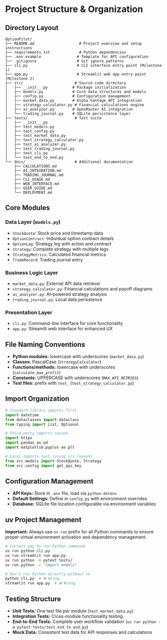 # Project Structure & Organization

## Directory Layout

```
OptionPilot/
├── README.md                    # Project overview and setup instructions
├── requirements.txt             # Python dependencies
├── .env.example                # Template for API configuration
├── .gitignore                  # Git ignore patterns
├── cli.py                      # CLI interface entry point (Milestone 1)
├── app.py                      # Streamlit web app entry point (Milestone 2)
├── src/                       # Source code directory
│   ├── __init__.py           # Package initialization
│   ├── models.py             # Core data structures and models
│   ├── config.py             # Configuration management
│   ├── market_data.py        # Alpha Vantage API integration
│   ├── strategy_calculator.py # Financial calculations engine
│   ├── ai_analyzer.py        # OpenRouter AI integration
│   └── trading_journal.py    # SQLite persistence layer
├── tests/                     # Test suite
│   ├── __init__.py
│   ├── test_models.py
│   ├── test_config.py
│   ├── test_market_data.py
│   ├── test_strategy_calculator.py
│   ├── test_ai_analyzer.py
│   ├── test_trading_journal.py
│   ├── test_cli.py
│   └── test_end_to_end.py
└── docs/                      # Additional documentation
    ├── CALCULATIONS.md
    ├── AI_INTEGRATION.md
    ├── TRADING_JOURNAL.md
    ├── CLI_USAGE.md
    ├── WEB_INTERFACE.md
    ├── USER_GUIDE.md
    └── DEPLOYMENT.md
```

## Core Modules

### Data Layer (`models.py`)
- `StockQuote`: Stock price and timestamp data
- `OptionContract`: Individual option contract details
- `OptionLeg`: Strategy leg with action and contract
- `Strategy`: Complete strategy with multiple legs
- `StrategyMetrics`: Calculated financial metrics
- `TradeRecord`: Trading journal entry

### Business Logic Layer
- `market_data.py`: External API data retrieval
- `strategy_calculator.py`: Financial calculations and payoff diagrams
- `ai_analyzer.py`: AI-powered strategy analysis
- `trading_journal.py`: Local data persistence

### Presentation Layer
- `cli.py`: Command-line interface for core functionality
- `app.py`: Streamlit web interface for enhanced UX

## File Naming Conventions

- **Python modules:** lowercase with underscores (`market_data.py`)
- **Classes:** PascalCase (`StrategyCalculator`)
- **Functions/methods:** lowercase with underscores (`calculate_max_profit`)
- **Constants:** UPPERCASE with underscores (`MAX_API_RETRIES`)
- **Test files:** prefix with `test_` (`test_strategy_calculator.py`)

## Import Organization

```python
# Standard library imports first
import datetime
from dataclasses import dataclass
from typing import List, Optional

# Third-party imports second
import httpx
import pandas as pd
import matplotlib.pyplot as plt

# Local imports last (using src layout)
from src.models import StockQuote, Strategy
from src.config import get_api_key
```

## Configuration Management

- **API Keys:** Store in `.env` file, load via `python-dotenv`
- **Default Settings:** Define in `config.py` with environment overrides
- **Database:** SQLite file location configurable via environment variables

## uv Project Management

**Important:** Always use `uv run` prefix for all Python commands to ensure proper virtual environment activation and dependency management.

```bash
# Correct way to run Python commands
uv run python cli.py
uv run streamlit run app.py
uv run python -m pytest tests/
uv run python -c "import models"

# Don't run Python directly without uv
python cli.py  # ❌ Wrong
streamlit run app.py  # ❌ Wrong
```

## Testing Structure

- **Unit Tests:** One test file per module (`test_market_data.py`)
- **Integration Tests:** Cross-module functionality testing
- **End-to-End Tests:** Complete user workflow validation (`uv run python -m pytest tests/test_end_to_end.py`)
- **Mock Data:** Consistent test data for API responses and calculations